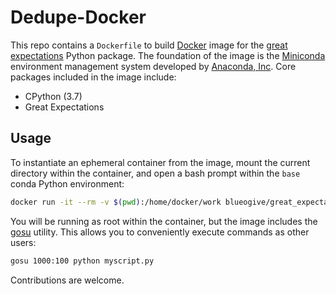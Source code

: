 # Dedupe-Docker

This repo contains a `Dockerfile` to build
[Docker](https://www.docker.com) image for the
[great expectations](https://greatexpectations.io) Python package.
The foundation of the image is the [Miniconda](https://conda.io/miniconda.html)
environment management system developed by
[Anaconda, Inc](https://www.anaconda.com/). Core packages included in the
image include:
* CPython (3.7)
* Great Expectations

## Usage

To instantiate an ephemeral container from the image, mount the current
directory within the container, and open a bash prompt within the `base` conda
Python environment:

```bash
docker run -it --rm -v $(pwd):/home/docker/work blueogive/great_expectations:latest
```

You will be running as root within the container, but the image includes the
[gosu](https://github.com/tianon/gosu) utility. This allows you to conveniently execute commands as other users:

```bash
gosu 1000:100 python myscript.py
```

Contributions are welcome.
